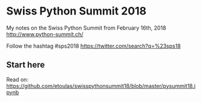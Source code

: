 # Swiss Python Summit 2018
My notes on the Swiss Python Summit from February 16th, 2018 http://www.python-summit.ch/

Follow the hashtag #sps2018 https://twitter.com/search?q=%23sps18

## Start here
Read on: https://github.com/etoulas/swisspythonsummit18/blob/master/pysummit18.ipynb

